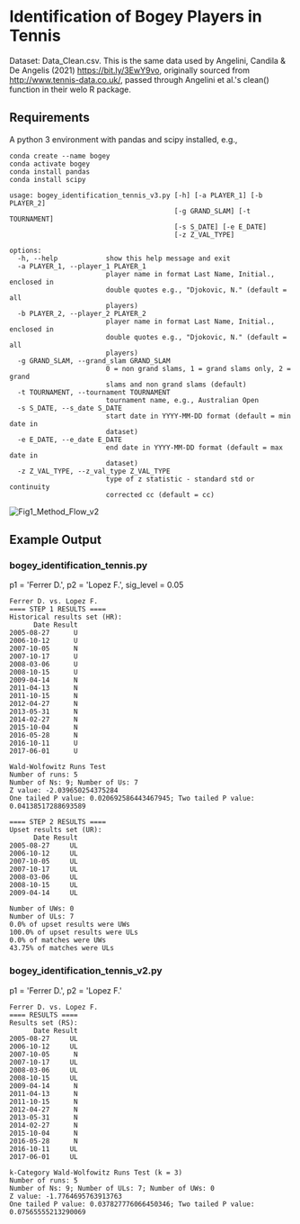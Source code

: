 # Identification of Bogey Players in Tennis

Dataset: Data_Clean.csv. This is the same data used by Angelini, Candila & De Angelis (2021) https://bit.ly/3EwY9vo, originally sourced from
http://www.tennis-data.co.uk/, passed through Angelini et al.'s clean() function in their welo R package.

## Requirements
A python 3 environment with pandas and scipy installed, e.g.,
```
conda create --name bogey
conda activate bogey
conda install pandas
conda install scipy
```

```
usage: bogey_identification_tennis_v3.py [-h] [-a PLAYER_1] [-b PLAYER_2]
                                         [-g GRAND_SLAM] [-t TOURNAMENT]
                                         [-s S_DATE] [-e E_DATE]
                                         [-z Z_VAL_TYPE]

options:
  -h, --help            show this help message and exit
  -a PLAYER_1, --player_1 PLAYER_1
                        player name in format Last Name, Initial., enclosed in
                        double quotes e.g., "Djokovic, N." (default = all
                        players)
  -b PLAYER_2, --player_2 PLAYER_2
                        player name in format Last Name, Initial., enclosed in
                        double quotes e.g., "Djokovic, N." (default = all
                        players)
  -g GRAND_SLAM, --grand_slam GRAND_SLAM
                        0 = non grand slams, 1 = grand slams only, 2 = grand
                        slams and non grand slams (default)
  -t TOURNAMENT, --tournament TOURNAMENT
                        tournament name, e.g., Australian Open
  -s S_DATE, --s_date S_DATE
                        start date in YYYY-MM-DD format (default = min date in
                        dataset)
  -e E_DATE, --e_date E_DATE
                        end date in YYYY-MM-DD format (default = max date in
                        dataset)
  -z Z_VAL_TYPE, --z_val_type Z_VAL_TYPE
                        type of z statistic - standard std or continuity
                        corrected cc (default = cc)
```
![Fig1_Method_Flow_v2](https://user-images.githubusercontent.com/29388472/177063908-f673b1e8-7d37-4c6b-9e80-c3267eb5b5e0.jpg)

## Example Output
### bogey_identification_tennis.py
p1 = 'Ferrer D.', 
p2 = 'Lopez F.', 
sig_level = 0.05
```
Ferrer D. vs. Lopez F.
==== STEP 1 RESULTS ====
Historical results set (HR):
      Date Result
2005-08-27      U
2006-10-12      U
2007-10-05      N
2007-10-17      U
2008-03-06      U
2008-10-15      U
2009-04-14      N
2011-04-13      N
2011-10-15      N
2012-04-27      N
2013-05-31      N
2014-02-27      N
2015-10-04      N
2016-05-28      N
2016-10-11      U
2017-06-01      U

Wald-Wolfowitz Runs Test
Number of runs: 5
Number of Ns: 9; Number of Us: 7 
Z value: -2.039650254375284
One tailed P value: 0.020692586443467945; Two tailed P value: 0.04138517288693589 

==== STEP 2 RESULTS ====
Upset results set (UR):
      Date Result
2005-08-27     UL
2006-10-12     UL
2007-10-05     UL
2007-10-17     UL
2008-03-06     UL
2008-10-15     UL
2009-04-14     UL

Number of UWs: 0
Number of ULs: 7
0.0% of upset results were UWs
100.0% of upset results were ULs
0.0% of matches were UWs
43.75% of matches were ULs
```

### bogey_identification_tennis_v2.py
p1 = 'Ferrer D.', 
p2 = 'Lopez F.'
```
Ferrer D. vs. Lopez F.
==== RESULTS ====
Results set (RS):
      Date Result
2005-08-27     UL
2006-10-12     UL
2007-10-05      N
2007-10-17     UL
2008-03-06     UL
2008-10-15     UL
2009-04-14      N
2011-04-13      N
2011-10-15      N
2012-04-27      N
2013-05-31      N
2014-02-27      N
2015-10-04      N
2016-05-28      N
2016-10-11     UL
2017-06-01     UL

k-Category Wald-Wolfowitz Runs Test (k = 3)
Number of runs: 5
Number of Ns: 9; Number of ULs: 7; Number of UWs: 0 
Z value: -1.7764695763913763
One tailed P value: 0.037827776066450346; Two tailed P value: 0.07565555213290069 
```
